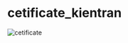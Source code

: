 # cetificate_kientran
![cetificate](https://github.com/sbtckayce/cetificate_kientran/assets/91471354/69f3a2f5-8f0c-485b-8ef0-e82158c90296)
